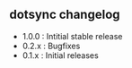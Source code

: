 dotsync changelog
-----------------

  - 1.0.0  : Intitial stable release
  - 0.2.x  : Bugfixes
  - 0.1.x  : Initial releases

